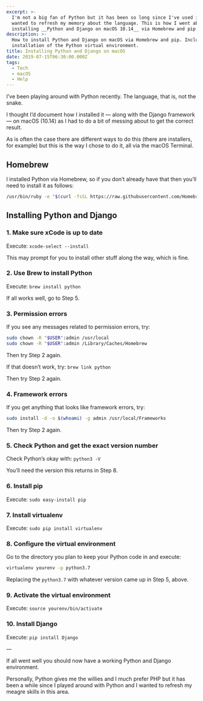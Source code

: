 ```yaml
---
excerpt: >-
  I'm not a big fan of Python but it has been so long since I've used it that I
  wanted to refresh my memory about the language. This is how I went about
  installing __Python and Django on macOS 10.14__ via Homebrew and pip.
description: >-
  How to install Python and Django on macOS via Homebrew and pip. Includes
  installation of the Python virtual environment.
title: Installing Python and Django on macOS
date: 2019-07-15T06:30:00.000Z
tags:
  - Tech
  - macOS
  - Help
---
```

I’ve been playing around with Python recently. The language, that is, not the snake.

I thought I’d document how I installed it — along with the Django framework — on macOS (10.14) as I had to do a bit of messing about to get the correct result.

As is often the case there are different ways to do this (there are installers, for example) but this is the way I chose to do it, all via the macOS Terminal.

## Homebrew

I installed Python via Homebrew, so if you don’t already have that then you’ll need to install it as follows:

```bash
/usr/bin/ruby -e "$(curl -fsSL https://raw.githubusercontent.com/Homebrew/install/master/install)"
```

## Installing Python and Django

### 1. Make sure xCode is up to date

Execute: `xcode-select --install`

This may prompt for you to install other stuff along the way, which is fine.

### 2. Use Brew to install Python

Execute: `brew install python`

If all works well, go to Step 5.

### 3. Permission errors

If you see any messages related to permission errors, try:

```bash
sudo chown -R "$USER":admin /usr/local
sudo chown -R "$USER":admin /Library/Caches/Homebrew
```

Then try Step 2 again.

If that doesn’t work, try: `brew link python`

Then try Step 2 again.

### 4. Framework errors

If you get anything that looks like framework errors, try:

```bash
sudo install -d -o $(whoami) -g admin /usr/local/Frameworks
```

Then try Step 2 again.

### 5. Check Python and get the exact version number

Check Python’s okay with:  `python3 -V`

You’ll need the version this returns in Step 8.

### 6. Install pip

Execute: `sudo easy-install pip`

### 7. Install virtualenv

Execute: `sudo pip install virtualenv`

### 8. Configure the virtual environment

Go to the directory you plan to keep your Python code in and execute:

```bash
virtualenv yourenv -p python3.7
```

Replacing the `python3.7` with whatever version came up in Step 5, above.

### 9. Activate the virtual environment

Execute: `source yourenv/bin/activate`

### 10. Install Django

Execute: `pip install Django`

—

If all went well you should now have a working Python and Django environment.

Personally, Python gives me the willies and I much prefer PHP but it has been a while since I played around with Python and I wanted to refresh my meagre skills in this area.
